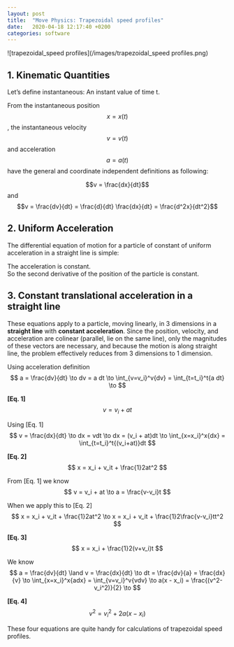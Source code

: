 ```yaml
---
layout: post
title:  "Move Physics: Trapezoidal speed profiles"
date:   2020-04-18 12:17:40 +0200
categories: software
---
```

<script type="text/javascript" src="http://cdn.mathjax.org/mathjax/latest/MathJax.js?config=default"></script>

![trapezoidal_speed profiles](/images/trapezoidal_speed profiles.png)

## 1. Kinematic Quantities

Let’s define instantaneous: An instant value of time t.  

From the instantaneous position $$x = x(t)$$, the instantaneous velocity $$v = v(t)$$ and acceleration $$a = a(t)$$ have the general and coordinate independent definitions as following: 

$$v = \frac{dx}{dt}$$ and $$v = \frac{dv}{dt} = \frac{d}{dt} \frac{dx}{dt} = \frac{d^2x}{dt^2}$$ 

## 2. Uniform Acceleration
The differential equation of motion for a particle of constant of uniform acceleration in a straight line is simple:  

The acceleration is constant.  
So the second derivative of the position of the particle is constant.

## 3. Constant translational acceleration in a straight line
These equations apply to a particle, moving linearly, in 3 dimensions in a **straight line** with **constant acceleration**. Since the position, velocity, and acceleration are colinear (parallel, lie on the same line), only the magnitudes of these vectors are necessary, and because the motion is along straight line, the problem effectively reduces from 3 dimensions to 1 dimension.

Using acceleration definition $$
a = \frac{dv}{dt}  \to dv = a dt \to
\int_{v=v_i}^v{dv} = \int_{t=t_i}^t{a dt} \to
$$

**[Eq. 1]** $$
v = v_i + at
$$

Using [Eq. 1]  $$
v = \frac{dx}{dt}  \to dx = vdt \to
dx = (v_i + at)dt \to
\int_{x=x_i}^x{dx} = \int_{t=t_i}^t{(v_i+at)}dt 
$$

**[Eq. 2]** $$
x = x_i + v_it + \frac{1}2at^2   
$$

From [Eq. 1] we know $$
v = v_i + at \to
a = \frac{v-v_i}t
$$

When we apply this to [Eq. 2] $$
x = x_i + v_it + \frac{1}2at^2 \to
x = x_i + v_it + \frac{1}2\frac{v-v_i}tt^2
$$

**[Eq. 3]** $$
x = x_i + \frac{1}2(v+v_i)t
$$

We know $$
a = \frac{dv}{dt} \land
v = \frac{dx}{dt} \to
dt = \frac{dv}{a} = \frac{dx}{v} \to
\int_{x=x_i}^x{adx} = \int_{v=v_i}^v{vdv} \to
a(x - x_i) = \frac{(v^2-v_i^2)}{2} \to
$$

**[Eq. 4]** $$
v^2=v_i^2+2a(x-x_i)
$$

These four equations are quite handy for calculations of trapezoidal speed profiles.